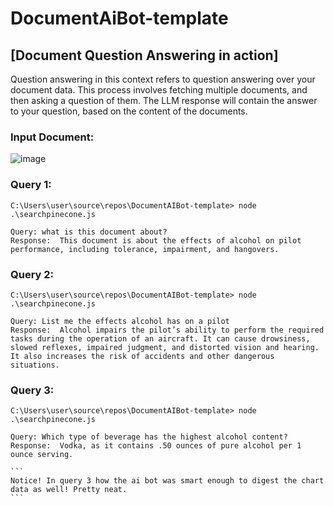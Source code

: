 # DocumentAiBot-template

## [Document Question Answering in action]
Question answering in this context refers to question answering over your document data. This process involves fetching multiple documents, and then asking a question of them. The LLM
response will contain the answer to your question, based on the content of the documents.

### Input Document: 
![image](https://github.com/Drkjr92/DocumentAiBot-template/assets/37879461/ef0c5bd7-ba89-4e4f-8c88-7e658c76eff0)

### Query 1:
```
C:\Users\user\source\repos\DocumentAIBot-template> node .\searchpinecone.js

Query: what is this document about?
Response:  This document is about the effects of alcohol on pilot performance, including tolerance, impairment, and hangovers. 
```

### Query 2:
```
C:\Users\user\source\repos\DocumentAIBot-template> node .\searchpinecone.js

Query: List me the effects alcohol has on a pilot
Response:  Alcohol impairs the pilot’s ability to perform the required tasks during the operation of an aircraft. It can cause drowsiness, slowed reflexes, impaired judgment, and distorted vision and hearing. It also increases the risk of accidents and other dangerous situations.
```
### Query 3:
```
C:\Users\user\source\repos\DocumentAIBot-template> node .\searchpinecone.js

Query: Which type of beverage has the highest alcohol content?
Response:  Vodka, as it contains .50 ounces of pure alcohol per 1 ounce serving.
```

````
```
Notice! In query 3 how the ai bot was smart enough to digest the chart data as well! Pretty neat.
```
````






